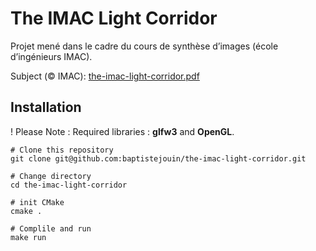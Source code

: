 # The IMAC Light Corridor
Projet mené dans le cadre du cours de synthèse d’images (école d’ingénieurs IMAC).

Subject (&copy; IMAC): [the-imac-light-corridor.pdf](doc/theLightCorridor.pdf)

## Installation
! Please Note : Required libraries : **glfw3** and **OpenGL**.

```ssh
# Clone this repository
git clone git@github.com:baptistejouin/the-imac-light-corridor.git

# Change directory
cd the-imac-light-corridor

# init CMake
cmake .

# Complile and run
make run
```
